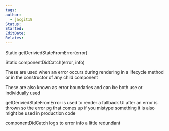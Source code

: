 ```yaml
---
tags: 
author:
  - jacgit18
Status: 
Started: 
EditDate: 
Relates:
---
```

Static getDeriviedStateFromError(error) 

Static componentDidCatch(error, info) 

These are used when an error occurs during rendering in a lifecycle method or in the constructor of any child component 

These are also known as error boundaries and can be both use or individually used  

getDeriviedStateFromError is used to render a fallback UI after an error is thrown so the error pg that comes up if you mistype something it is also might be used in production code  

componentDidCatch logs to error info a little redundant